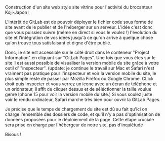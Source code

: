Construction d'un site web style site vitrine pour l'activité du brocanteur Koji-Japon !

L'intérêt de GitLab est de pouvoir déployer le fichier code sous forme de site avant de le publier et de l'héberger sur un serveur. L'idée c'est donc que vous puissiez suivre (même en direct si vous le voulez !) l'évolution du site et l'intégration de vos idées jusqu'à ce qu'on arrive à quelque chose qu'on trouve tous satisfaisant et digne d'être publié.

Donc, le site est accessible sur le côté droit dans le conteneur "Project Information" en cliquant sur "GitLab Pages".
 Une fois que vous êtes sur le site il est aussi possible de visualiser la version mobile du site grâce à votre outil d' "inspecteur". (update: je continue le travail sur Mac et Safari n'est vraiment pas pratique pour l'inspecteur et voir la version mobile du site, le plus simple reste de passer par Mozilla Firefox ou Google Chrome. CLick droit puis Inspecter et vous verrez un icone avec un écran de téléphone et un oridnateur, il sffit de cliquer dessus et de séléctionner la taille voulue genre Iphone 15 pour voir la version mobile du site.) Si vous soulez juste voir le rendu ordinateur, Safari marche très bien pour ouvrir la GitLab Pages.

Je précise que le temps de chargement du site est dû au fait qu'ici on charge l'ensemble des dossiers de code, et qu'il n'y a pas d'optimisation de données proposées pour le déploiement de la page. Cette étape cruciale sera prise en charge par l'hébergeur de notre site, pas d'inquiétude

Bisous !